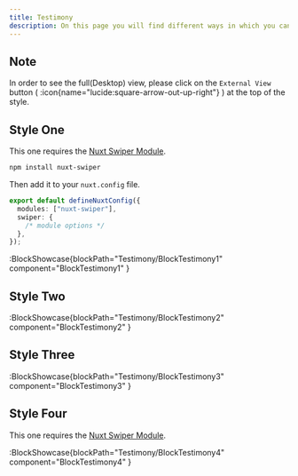 ```yaml
---
title: Testimony
description: On this page you will find different ways in which you can style the Testimony sections of your website.
---
```


## Note

In order to see the full(Desktop) view, please click on the `External View` button ( :icon{name="lucide:square-arrow-out-up-right"} ) at the top of the style.

## Style One

This one requires the [Nuxt Swiper Module](https://github.com/cpreston321/nuxt-swiper?tab=readme-ov-file#features).

```bash
npm install nuxt-swiper
```

Then add it to your `nuxt.config` file.

```ts
export default defineNuxtConfig({
  modules: ["nuxt-swiper"],
  swiper: {
    /* module options */
  },
});
```

:BlockShowcase{blockPath="Testimony/BlockTestimony1" component="BlockTestimony1" }

## Style Two

:BlockShowcase{blockPath="Testimony/BlockTestimony2" component="BlockTestimony2" }

## Style Three

:BlockShowcase{blockPath="Testimony/BlockTestimony3" component="BlockTestimony3" }

## Style Four

This one requires the [Nuxt Swiper Module](https://github.com/cpreston321/nuxt-swiper?tab=readme-ov-file#features).

:BlockShowcase{blockPath="Testimony/BlockTestimony4" component="BlockTestimony4" }
